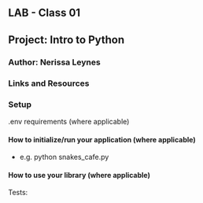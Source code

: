 ## LAB - Class 01

## Project: Intro to Python

### Author: Nerissa Leynes

### Links and Resources

### Setup
.env requirements (where applicable)

#### How to initialize/run your application (where applicable)

- e.g. python snakes_cafe.py

#### How to use your library (where applicable)

Tests:
